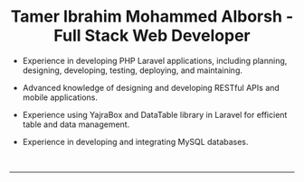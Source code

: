 <h1 align="center">Tamer Ibrahim Mohammed Alborsh - Full Stack Web Developer </h1>  
  
- Experience in developing PHP Laravel applications, including planning, designing, developing, testing, deploying, and maintaining.  
  

- Advanced knowledge of designing and developing RESTful APIs and mobile applications.  
  

- Experience using YajraBox and DataTable library in Laravel for efficient table and data management.  
  

- Experience in developing and integrating MySQL databases.  
  

<br/>  

----
